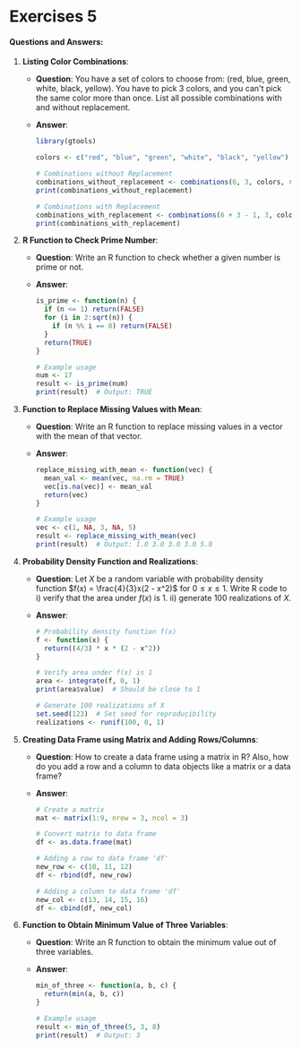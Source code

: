 # Exercises 5

#### Questions and Answers:

1. **Listing Color Combinations**:
   * **Question**: You have a set of colors to choose from: (red, blue, green, white, black, yellow). You have to pick 3 colors, and you can't pick the same color more than once. List all possible combinations with and without replacement.
   *   **Answer**:

       ```R
       library(gtools)

       colors <- c("red", "blue", "green", "white", "black", "yellow")

       # Combinations without Replacement
       combinations_without_replacement <- combinations(6, 3, colors, repeats.allowed = FALSE)
       print(combinations_without_replacement)

       # Combinations with Replacement
       combinations_with_replacement <- combinations(6 + 3 - 1, 3, colors, repeats.allowed = TRUE)
       print(combinations_with_replacement)
       ```
2. **R Function to Check Prime Number**:
   * **Question**: Write an R function to check whether a given number is prime or not.
   *   **Answer**:

       ```R
       is_prime <- function(n) {
         if (n <= 1) return(FALSE)
         for (i in 2:sqrt(n)) {
           if (n %% i == 0) return(FALSE)
         }
         return(TRUE)
       }

       # Example usage
       num <- 17
       result <- is_prime(num)
       print(result)  # Output: TRUE
       ```
3. **Function to Replace Missing Values with Mean**:
   * **Question**: Write an R function to replace missing values in a vector with the mean of that vector.
   *   **Answer**:

       ```R
       replace_missing_with_mean <- function(vec) {
         mean_val <- mean(vec, na.rm = TRUE)
         vec[is.na(vec)] <- mean_val
         return(vec)
       }

       # Example usage
       vec <- c(1, NA, 3, NA, 5)
       result <- replace_missing_with_mean(vec)
       print(result)  # Output: 1.0 3.0 3.0 3.0 5.0
       ```
4. **Probability Density Function and Realizations**:
   * **Question**: Let $X$ be a random variable with probability density function $f(x) = \frac{4}{3}x(2 - x^2)$ for $0 \leq x \leq 1$. Write R code to i) verify that the area under $f(x)$ is 1. ii) generate 100 realizations of $X$.
   *   **Answer**:

       ```R
       # Probability density function f(x)
       f <- function(x) {
         return((4/3) * x * (2 - x^2))
       }

       # Verify area under f(x) is 1
       area <- integrate(f, 0, 1)
       print(area$value)  # Should be close to 1

       # Generate 100 realizations of X
       set.seed(123)  # Set seed for reproducibility
       realizations <- runif(100, 0, 1)
       ```
5. **Creating Data Frame using Matrix and Adding Rows/Columns**:
   * **Question**: How to create a data frame using a matrix in R? Also, how do you add a row and a column to data objects like a matrix or a data frame?
   *   **Answer**:

       ```R
       # Create a matrix
       mat <- matrix(1:9, nrow = 3, ncol = 3)

       # Convert matrix to data frame
       df <- as.data.frame(mat)

       # Adding a row to data frame 'df'
       new_row <- c(10, 11, 12)
       df <- rbind(df, new_row)

       # Adding a column to data frame 'df'
       new_col <- c(13, 14, 15, 16)
       df <- cbind(df, new_col)
       ```
6. **Function to Obtain Minimum Value of Three Variables**:
   * **Question**: Write an R function to obtain the minimum value out of three variables.
   *   **Answer**:

       ```R
       min_of_three <- function(a, b, c) {
         return(min(a, b, c))
       }

       # Example usage
       result <- min_of_three(5, 3, 8)
       print(result)  # Output: 3
       ```
